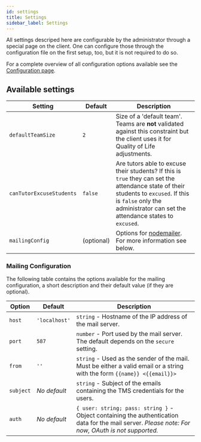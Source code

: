 ```yaml
---
id: settings
title: Settings
sidebar_label: Settings
---
```


All settings descriped here are configurable by the administrator through a special page on the client.
One can configure those through the configuration file on the first setup, too, but it is not required to do so.

For a complete overview of all configuration options available see the [Configuration page][config-doc].

## Available settings

| Setting                  | Default    | Description                                                                                                                                                                                                         |
| ------------------------ | ---------- | ------------------------------------------------------------------------------------------------------------------------------------------------------------------------------------------------------------------- |
| `defaultTeamSize`        | `2`        | Size of a 'default team'. Teams are **not** validated against this constraint but the client uses it for Quality of Life adjustments.                                                                               |
| `canTutorExcuseStudents` | `false`    | Are tutors able to excuse their students? If this is `true` they can set the attendance state of their students to `excused`. If this is `false` only the administrator can set the attendance states to `excused`. |
| `mailingConfig`          | (optional) | Options for [nodemailer][nodemailer]. For more information see below.                                                                                                                                               |

### Mailing Configuration

The following table contains the options available for the mailing configuration, a short description and their default value (if they are optional).

| Option    | Default       | Description                                                                                                                                       |
| --------- | ------------- | ------------------------------------------------------------------------------------------------------------------------------------------------- |
| `host`    | `'localhost'` | `string` - Hostname of the IP address of the mail server.                                                                                         |
| `port`    | `587`         | `number` - Port used by the mail server. The default depends on the `secure` setting.                                                             |
| `from`    | `''`          | `string` - Used as the sender of the mail. Must be either a valid email or a string with the form `{{name}} <{{email}}>`                          |
| `subject` | _No default_  | `string` - Subject of the emails containing the TMS credentials for the users.                                                                    |
| `auth`    | _No default_  | `{ user: string; pass: string }` - Object containing the authentication data for the mail server. _Please note: For now, OAuth is not supported._ |

[config-doc]: ../setup/configuration
[nodemailer]: https://nodemailer.com/
